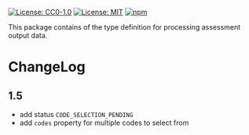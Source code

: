 [![License: CC0-1.0](https://img.shields.io/badge/License-CC0_1.0-lightgrey.svg)](http://creativecommons.org/publicdomain/zero/1.0/) [![License: MIT](https://img.shields.io/badge/License-MIT-yellow.svg)](https://opensource.org/licenses/MIT)
[![npm](https://img.shields.io/npm/v/%40iqb%2Fresponses)](https://www.npmjs.com/package/@iqbspecs/response)

This package contains of the type definition for processing assessment output data.

# ChangeLog

## 1.5

* add status `CODE_SELECTION_PENDING`
* add `codes` property for multiple codes to select from
